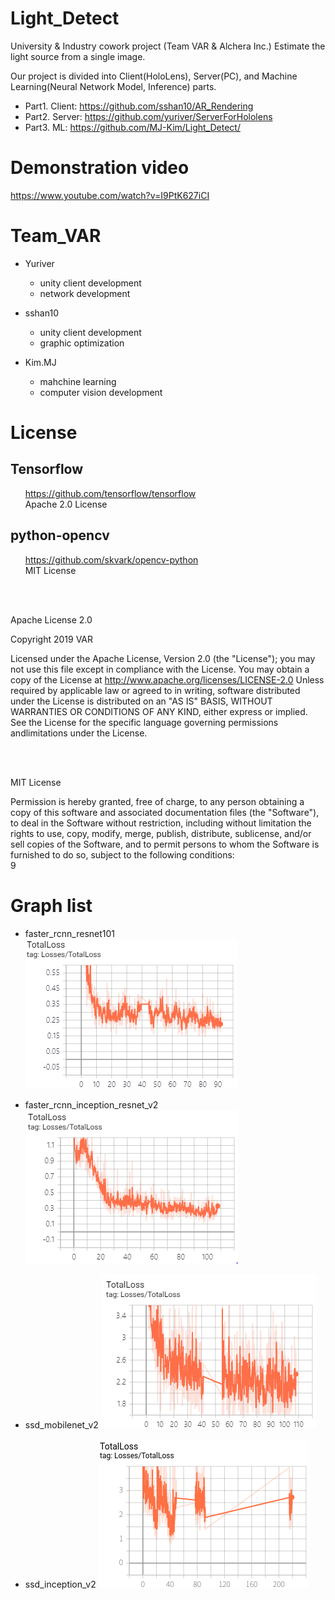 # Light_Detect
University &amp; Industry cowork project (Team VAR &amp; Alchera Inc.)
Estimate the light source from a single image.

Our project is divided into Client(HoloLens), Server(PC), and Machine Learning(Neural Network Model, Inference) parts.
- Part1. Client: https://github.com/sshan10/AR_Rendering
- Part2. Server: https://github.com/yuriver/ServerForHololens
- Part3. ML: https://github.com/MJ-Kim/Light_Detect/

# Demonstration video
https://www.youtube.com/watch?v=I9PtK627iCI

# Team_VAR
- Yuriver 
  - unity client development
  - network development
  
- sshan10
  - unity client development
  - graphic optimization
  
- Kim.MJ
  - mahchine learning
  - computer vision development

# License  
## Tensorflow
&nbsp;&nbsp;&nbsp;&nbsp;&nbsp;&nbsp;https://github.com/tensorflow/tensorflow  
&nbsp;&nbsp;&nbsp;&nbsp;&nbsp;&nbsp;Apache 2.0 License  

## python-opencv
&nbsp;&nbsp;&nbsp;&nbsp;&nbsp;&nbsp;https://github.com/skvark/opencv-python  
&nbsp;&nbsp;&nbsp;&nbsp;&nbsp;&nbsp;MIT License 

<br>
<br>

Apache License 2.0

Copyright 2019 VAR


Licensed under the Apache License, Version 2.0 (the "License");
you may not use this file except in compliance with the License.
You may obtain a copy of the License at
http://www.apache.org/licenses/LICENSE-2.0
Unless required by applicable law or agreed to in writing, software
distributed under the License is distributed on an "AS IS" BASIS,
WITHOUT WARRANTIES OR CONDITIONS OF ANY KIND, either express or implied.
See the License for the specific language governing permissions andlimitations under the License.  

<br>
<br>

MIT License

Permission is hereby granted, free of charge, to any person obtaining a copy of this software and associated documentation files (the "Software"), to deal in the Software without restriction, including without limitation the rights to use, copy, modify, merge, publish, distribute, sublicense, and/or sell copies of the Software, and to permit persons to whom the Software is furnished to do so, subject to the following conditions:
<br>9
<br>
# Graph list
- faster_rcnn_resnet101
![faster_rcnn_resnet101 Total_losses](./Total_loss/faster_rcnn_resnet101.PNG)

- faster_rcnn_inception_resnet_v2
![faster_rcnn_inception_resnet_v2](./Total_loss/faster_rcnn_inception_resnet_v2.PNG)

- ssd_mobilenet_v2
![ssd_mobilenet_v2](./Total_loss/ssd_mobilenet_v1.PNG)

- ssd_inception_v2
![ssd_inception_v2](./Total_loss/ssd_inceptionv2.png)
